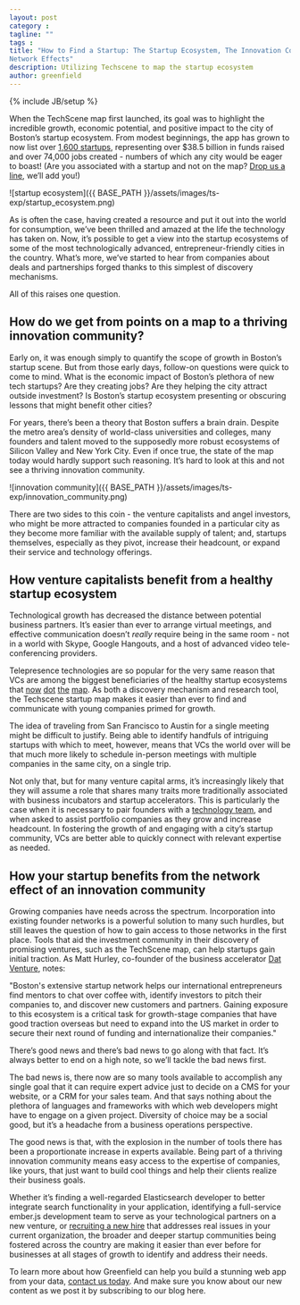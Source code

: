 ```yaml
---
layout: post
category :
tagline: ""
tags :
title: "How to Find a Startup: The Startup Ecosystem, The Innovation Community, and
Network Effects"
description: Utilizing Techscene to map the startup ecosystem
author: greenfield
---
```

{% include JB/setup %}

When the TechScene map first launched, its goal was to highlight the incredible
growth, economic potential, and positive impact to the city of Boston’s startup
ecosystem. From modest beginnings, the app has grown to now list over [1,600
startups](http://techscene.at/boston), representing over $38.5 billion in funds
raised and over 74,000 jobs created - numbers of which any city would be eager
to boast! (Are you associated with a startup and not on the map? [Drop us a
line](http://greenfieldhq.com/#contact), we’ll add you!)


![startup ecosystem]({{ BASE_PATH }}/assets/images/ts-exp/startup_ecosystem.png)

As is often the case, having created a resource and put it out into the world
for consumption, we’ve been thrilled and amazed at the life the technology has
taken on. Now, it’s possible to get a view into the startup ecosystems of some
of the most technologically advanced, entrepreneur-friendly cities in the
country. What’s more, we’ve started to hear from companies about deals and
partnerships forged thanks to this simplest of discovery mechanisms.

All of this raises one question.

## How do we get from points on a map to a thriving innovation community?

Early on, it was enough simply to quantify the scope of growth in Boston’s
startup scene. But from those early days, follow-on questions were quick to come
to mind. What is the economic impact of Boston’s plethora of new tech startups?
Are they creating jobs? Are they helping the city attract outside investment? Is
Boston’s startup ecosystem presenting or obscuring lessons that might benefit
other cities?

For years, there’s been a theory that Boston suffers a brain drain. Despite the
metro area’s density of world-class universities and colleges, many founders and
talent moved to the supposedly more robust ecosystems of Silicon Valley and New
York City. Even if once true, the state of the map today would hardly support
such reasoning. It’s hard to look at this and not see a thriving innovation
community.

![innovation community]({{ BASE_PATH }}/assets/images/ts-exp/innovation_community.png)

There are two sides to this coin - the venture capitalists and angel investors,
who might be more attracted to companies founded in a particular city as they
become more familiar with the available supply of talent; and, startups
themselves, especially as they pivot, increase their headcount, or expand their
service and technology offerings.

## How venture capitalists benefit from a healthy startup ecosystem

Technological growth has decreased the distance between potential business
partners. It’s easier than ever to arrange virtual meetings, and effective
communication doesn’t *really* require being in the same room - not in a world
with Skype, Google Hangouts, and a host of advanced video tele-conferencing
providers.

Telepresence technologies are so popular for the very same reason that VCs are
among the biggest beneficiaries of the healthy startup ecosystems that
[now](http://techscene.at/nyc) [dot](http://techscene.at/seattle)
[the](http://techscene.at/chicago) [map](http://techscene.at/austin). As both a
discovery mechanism and research tool, the Techscene startup map makes it easier
than ever to find and communicate with young companies primed for growth.

The idea of traveling from San Francisco to Austin for a single meeting might be
difficult to justify. Being able to identify handfuls of intriguing startups
with which to meet, however, means that VCs the world over will be that much
more likely to schedule in-person meetings with multiple companies in the same
city, on a single trip.

Not only that, but for many venture capital arms, it’s increasingly likely that
they will assume a role that shares many traits more traditionally associated
with business incubators and startup accelerators. This is particularly the case
when it is necessary to pair founders with a [technology
team](http://blog.greenfieldhq.com/2014/08/04/source-control/), and when asked
to assist portfolio companies as they grow and increase headcount. In fostering
the growth of and engaging with a city’s startup community, VCs are better able
to quickly connect with relevant expertise as needed.

## How your startup benefits from the network effect of an innovation community

Growing companies have needs across the spectrum. Incorporation into existing
founder networks is a powerful solution to many such hurdles, but still leaves
the question of how to gain access to those networks in the first place. Tools
that aid the investment community in their discovery of promising ventures, such
as the TechScene map, can help startups gain initial traction. As Matt Hurley,
co-founder of the business accelerator [Dat
Venture](http://www.datventure.com/), notes:

"Boston's extensive startup network helps our international entrepreneurs find
mentors to chat over coffee with, identify investors to pitch their companies
to, and discover new customers and partners. Gaining exposure to this ecosystem
is a critical task for growth-stage companies that have good traction overseas
but need to expand into the US market in order to secure their next round of
funding and internationalize their companies."

There’s good news and there’s bad news to go along with that fact. It’s always
better to end on a high note, so we’ll tackle the bad news first.

The bad news is, there now are so many tools available to accomplish any single
goal that it can require expert advice just to decide on a CMS for your website,
or a CRM for your sales team. And that says nothing about the plethora of
languages and frameworks with which web developers might have to engage on a
given project. Diversity of choice may be a social good, but it’s a headache
from a business operations perspective.

The good news is that, with the explosion in the number of tools there has been
a proportionate increase in experts available. Being part of a thriving
innovation community means easy access to the expertise of companies, like
yours, that just want to build cool things and help their clients realize their
business goals.

Whether it’s finding a well-regarded Elasticsearch developer to better integrate
search functionality in your application, identifying a full-service ember.js
development team to serve as your technological partners on a new venture, or
[recruiting a new hire](http://blog.greenfieldhq.com/2015/03/25/warning-signs/)
that addresses real issues in your current organization, the broader and deeper
startup communities being fostered across the country are making it easier than
ever before for businesses at all stages of growth to identify and address their
needs.

To learn more about how Greenfield can help you build a stunning web app from
your data, [contact us today](http://greenfieldhq.com/#contact). And make sure
you know about our new content as we post it by subscribing to our blog here.
